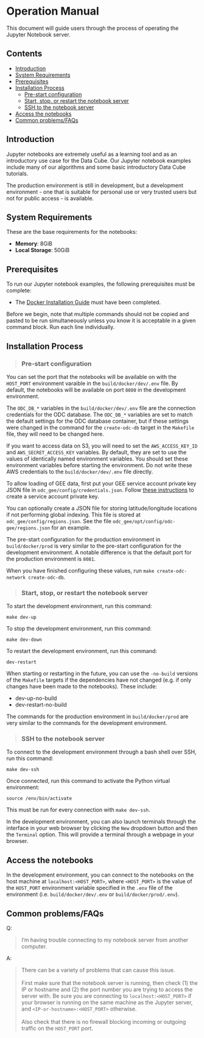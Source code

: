 # Operation Manual

This document will guide users through the process of operating the Jupyter Notebook server.

## Contents

  * [Introduction](#introduction)
  * [System Requirements](#system_requirements)
  * [Prerequisites](#prerequisites)
  * [Installation Process](#installation_process)
    * [Pre-start configuration](#install_pre_start_config)
    * [Start, stop, or restart the notebook server](#install_start_stop_restart)
    * [SSH to the notebook server](#install_ssh)
  * [Access the notebooks](#connect)
  * [Common problems/FAQs](#faqs)

## <a name="introduction"></a> Introduction

Jupyter notebooks are extremely useful as a learning tool and as an introductory use case for the Data Cube. Our Jupyter notebook examples include many of our algorithms and some basic introductory Data Cube tutorials.

The production environment is still in development, but a development environment - one that is suitable for personal use or very trusted users but not for public access - is available.

## <a name="system_requirements"></a> System Requirements

These are the base requirements for the notebooks:

* **Memory**: 8GiB
* **Local Storage**: 50GiB

## <a name="prerequisites"></a> Prerequisites

To run our Jupyter notebook examples, the following prerequisites must be complete:

* The [Docker Installation Guide](https://github.com/ceos-seo/data_cube_ui/blob/master/docs/docker_install.md) must have been completed.

Before we begin, note that multiple commands should not be copied and pasted to be run simultaneously unless you know it is acceptable in a given command block. Run each line individually.

## <a name="installation_process"></a> Installation Process

>### <a name="install_pre_start_config"></a> Pre-start configuration

You can set the port that the notebooks will be available on with the `HOST_PORT` environment varaible in the `build/docker/dev/.env` file. By default, the notebooks will be available on port `8080` in the development environment.

The `ODC_DB_*` variables in the `build/docker/dev/.env` file are the connection credentials for the ODC database. The `ODC_DB_*` variables are set to match the default settings for the ODC database container, but if these settings were changed in the command for the `create-odc-db` target in the `Makefile` file, they will need to be changed here.

If you want to access data on S3, you will need to set the `AWS_ACCESS_KEY_ID` and `AWS_SECRET_ACCESS_KEY` variables. By default, they are set to use the values of identically named environment variables. You should set these environment variables before starting the environment. Do not write these AWS credentials to the `build/docker/dev/.env` file directly.

To allow loading of GEE data, first put your GEE service account private key JSON file in `odc_gee/config/credentials.json`. Follow [these instructions](https://developers.google.com/earth-engine/guides/service_account) to create a service account private key.

You can optionally create a JSON file for storing latitude/longitude locations if not performing global indexing. This file is stored at `odc_gee/config/regions.json`. See the file `odc_gee/opt/config/odc-gee/regions.json` for an example.

The pre-start configuration for the production environment in `build/docker/prod` is very similar to the pre-start configuration for the development environment. A notable difference is that the default port for the production environment is `8081`.

When you have finished configuring these values, run `make create-odc-network create-odc-db`.

>### <a name="install_start_stop_restart"></a> Start, stop, or restart the notebook server

<a name="install_start"></a>To start the development environment, run this command:
```
make dev-up
```

<a name="install_stop"></a>To stop the development environment, run this command:
```
make dev-down
```

<a name="install_restart"></a>To restart the development environment, run this command:
```
dev-restart
```

When starting or restarting in the future, you can use the `-no-build` versions of the `Makefile` targets if the dependencies have not changed (e.g. if only changes have been made to the notebooks). These include:
* dev-up-no-build
* dev-restart-no-build

The commands for the production environment in `build/docker/prod` are very similar to the commands for the development environment.

>### <a name="install_ssh"></a> SSH to the notebook server

To connect to the development environment through a bash shell over SSH, run this command:
```
make dev-ssh
```

Once connected, run this command to activate the Python virtual environment:
```
source /env/bin/activate
```
This must be run for every connection with `make dev-ssh`.

In the development environment, you can also launch terminals through the interface in your web browser by clicking the `New` dropdown button and then the `Terminal` option. This will provide a terminal through a webpage in your browser.

## <a name="connect"></a> Access the notebooks

In the development environment, you can connect to the notebooks on the host machine at `localhost:<HOST_PORT>`, where `<HOST_PORT>` is the value of the `HOST_PORT` environment variable specified in the `.env` file of the environment (i.e. `build/docker/dev/.env` or `build/docker/prod/.env`).

## <a name="faqs"></a> Common problems/FAQs

Q: 	
 >I’m having trouble connecting to my notebook server from another computer.

A:  
>	There can be a variety of problems that can cause this issue.<br>
    <br>
    First make sure that the notebook server is running, then check (1) the IP or hostname and (2) the port number you are trying to access the server with.
    Be sure you are connecting to `localhost:<HOST_PORT>` if your browser is running on the same
    machine as the Jupyter server, and `<IP-or-hostname>:<HOST_PORT>` otherwise.<br>
    <br>
    Also check that there is no firewall blocking incoming or outgoing traffic on the `HOST_PORT` port.
